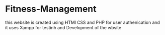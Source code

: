 # Fitness-Management
this website is created using HTMl CSS and PHP for user authenication and it uses Xampp for testinh and Development of the wbsite
